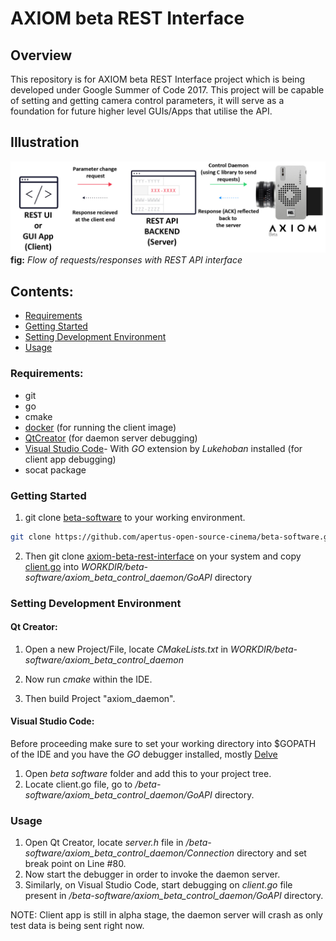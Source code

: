 # AXIOM beta REST Interface

## Overview
This repository is for AXIOM beta REST Interface project which is being developed under Google Summer of Code 2017. This project will be capable of setting and getting camera control parameters, it will serve as a foundation for future higher level GUIs/Apps that utilise the API.

## Illustration

![AXIOM beta REST connection](/image/AXIOM_fig.jpg)
**fig:** _Flow of requests/responses with REST API interface_

## Contents:
- [Requirements](https://github.com/apertus-open-source-cinema/axiom-beta-rest-interface/blob/develop/README.md#requirements)
- [Getting Started](https://github.com/apertus-open-source-cinema/axiom-beta-rest-interface/blob/develop/README.md#getting-started)
- [Setting Development Environment](https://github.com/apertus-open-source-cinema/axiom-beta-rest-interface/blob/develop/README.md#usage)
- [Usage](#)

### Requirements:
* git
* go
* cmake
* [docker](https://docs.docker.com/engine/installation/) (for running the client image)
* [QtCreator](https://www.qt.io/ide/) (for daemon server debugging)
* [Visual Studio Code](https://code.visualstudio.com/)- With _GO_ extension by _Lukehoban_ installed (for client app debugging)
* socat package

### Getting Started
1. git clone [beta-software](https://github.com/apertus-open-source-cinema/beta-software) to your working environment.
```bash
git clone https://github.com/apertus-open-source-cinema/beta-software.git 
```

2. Then git clone [axiom-beta-rest-interface](https://github.com/apertus-open-source-cinema/axiom-beta-rest-interface/tree/develop) on your system and copy [client.go](https://github.com/apertus-open-source-cinema/axiom-beta-rest-interface/blob/develop/GoAPI/client.go) into _WORKDIR/beta-software/axiom_beta_control_daemon/GoAPI_ directory

### Setting Development Environment

#### Qt Creator:
1. Open a new Project/File, locate _CMakeLists.txt_ in _WORKDIR/beta-software/axiom_beta_control_daemon_

2. Now run _cmake_ within the IDE.

3. Then build Project "axiom_daemon".


#### Visual Studio Code:
Before proceeding make sure to set your working directory into $GOPATH of the IDE and you have the _GO_ debugger installed, mostly [Delve](https://github.com/derekparker/delve)

1. Open _beta software_ folder and add this to your project tree.
2. Locate client.go file, go to _/beta-software/axiom_beta_control_daemon/GoAPI_ directory.


### Usage

1. Open Qt Creator, locate _server.h_ file in _/beta-software/axiom_beta_control_daemon/Connection_ directory and set break point on Line #80.
2. Now start the debugger in order to invoke the daemon server.
3. Similarly, on Visual Studio Code, start debugging on _client.go_ file present in _/beta-software/axiom_beta_control_daemon/GoAPI_ directory.

NOTE: Client app is still in alpha stage, the daemon server will crash as only test data is being sent right now.

